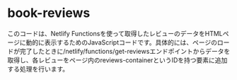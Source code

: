 # book-reviews
このコードは、Netlify Functionsを使って取得したレビューのデータをHTMLページに動的に表示するためのJavaScriptコードです。具体的には、ページのロードが完了したときに/netlify/functions/get-reviewsエンドポイントからデータを取得し、各レビューをページ内のreviews-containerというIDを持つ要素に追加する処理を行います。
